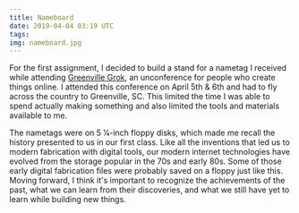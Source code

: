 ```yaml
---
title: Nameboard
date: 2019-04-04 03:19 UTC
tags:
img: nameboard.jpg
---
```


For the first assignment, I decided to build a stand for a nametag I received while attending [Greenville Grok](https://greenvillegrok.com/), an unconference for people who create things online. I attended this conference on April 5th & 6th and had to fly across the country to Greenville, SC. This limited the time I was able to spend actually making something and also limited the tools and materials available to me.

The nametags were on 5 1⁄4-inch floppy disks, which made me recall the history presented to us in our first class. Like all the inventions that led us to modern fabrication with digital tools, our modern internet technologies have evolved from the storage popular in the 70s and early 80s. Some of those early digital fabrication files were probably saved on a floppy just like this. Moving forward, I think it's important to recognize the achievements of the past, what we can learn from their discoveries, and what we still have yet to learn while building new things.
